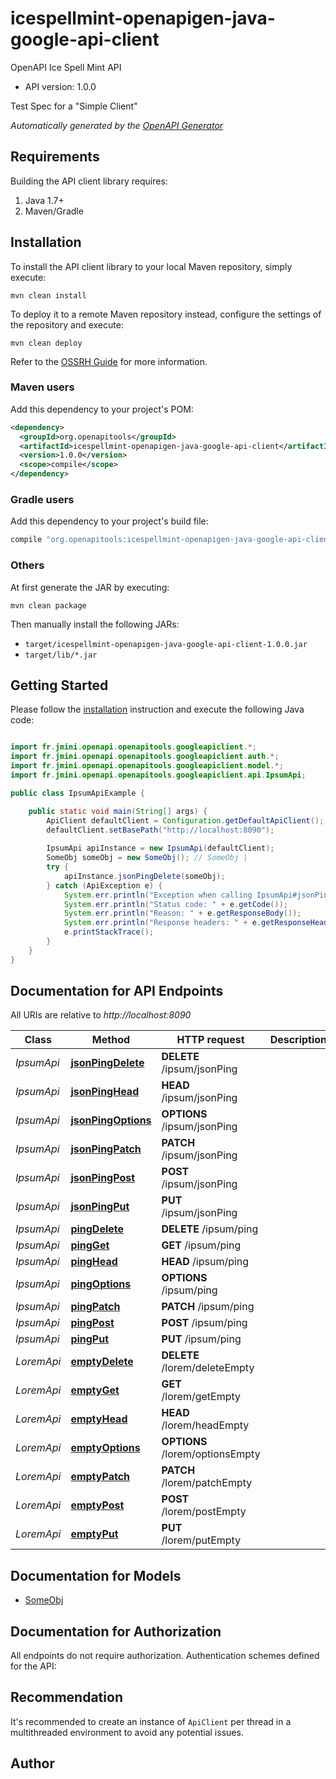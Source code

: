 # icespellmint-openapigen-java-google-api-client

OpenAPI Ice Spell Mint API

- API version: 1.0.0

Test Spec for a \"Simple Client\"


*Automatically generated by the [OpenAPI Generator](https://openapi-generator.tech)*

## Requirements

Building the API client library requires:

1. Java 1.7+
2. Maven/Gradle

## Installation

To install the API client library to your local Maven repository, simply execute:

```shell
mvn clean install
```

To deploy it to a remote Maven repository instead, configure the settings of the repository and execute:

```shell
mvn clean deploy
```

Refer to the [OSSRH Guide](http://central.sonatype.org/pages/ossrh-guide.html) for more information.

### Maven users

Add this dependency to your project's POM:

```xml
<dependency>
  <groupId>org.openapitools</groupId>
  <artifactId>icespellmint-openapigen-java-google-api-client</artifactId>
  <version>1.0.0</version>
  <scope>compile</scope>
</dependency>
```

### Gradle users

Add this dependency to your project's build file:

```groovy
compile "org.openapitools:icespellmint-openapigen-java-google-api-client:1.0.0"
```

### Others

At first generate the JAR by executing:

```shell
mvn clean package
```

Then manually install the following JARs:

- `target/icespellmint-openapigen-java-google-api-client-1.0.0.jar`
- `target/lib/*.jar`

## Getting Started

Please follow the [installation](#installation) instruction and execute the following Java code:

```java

import fr.jmini.openapi.openapitools.googleapiclient.*;
import fr.jmini.openapi.openapitools.googleapiclient.auth.*;
import fr.jmini.openapi.openapitools.googleapiclient.model.*;
import fr.jmini.openapi.openapitools.googleapiclient.api.IpsumApi;

public class IpsumApiExample {

    public static void main(String[] args) {
        ApiClient defaultClient = Configuration.getDefaultApiClient();
        defaultClient.setBasePath("http://localhost:8090");
        
        IpsumApi apiInstance = new IpsumApi(defaultClient);
        SomeObj someObj = new SomeObj(); // SomeObj | 
        try {
            apiInstance.jsonPingDelete(someObj);
        } catch (ApiException e) {
            System.err.println("Exception when calling IpsumApi#jsonPingDelete");
            System.err.println("Status code: " + e.getCode());
            System.err.println("Reason: " + e.getResponseBody());
            System.err.println("Response headers: " + e.getResponseHeaders());
            e.printStackTrace();
        }
    }
}

```

## Documentation for API Endpoints

All URIs are relative to *http://localhost:8090*

Class | Method | HTTP request | Description
------------ | ------------- | ------------- | -------------
*IpsumApi* | [**jsonPingDelete**](docs/IpsumApi.md#jsonPingDelete) | **DELETE** /ipsum/jsonPing | 
*IpsumApi* | [**jsonPingHead**](docs/IpsumApi.md#jsonPingHead) | **HEAD** /ipsum/jsonPing | 
*IpsumApi* | [**jsonPingOptions**](docs/IpsumApi.md#jsonPingOptions) | **OPTIONS** /ipsum/jsonPing | 
*IpsumApi* | [**jsonPingPatch**](docs/IpsumApi.md#jsonPingPatch) | **PATCH** /ipsum/jsonPing | 
*IpsumApi* | [**jsonPingPost**](docs/IpsumApi.md#jsonPingPost) | **POST** /ipsum/jsonPing | 
*IpsumApi* | [**jsonPingPut**](docs/IpsumApi.md#jsonPingPut) | **PUT** /ipsum/jsonPing | 
*IpsumApi* | [**pingDelete**](docs/IpsumApi.md#pingDelete) | **DELETE** /ipsum/ping | 
*IpsumApi* | [**pingGet**](docs/IpsumApi.md#pingGet) | **GET** /ipsum/ping | 
*IpsumApi* | [**pingHead**](docs/IpsumApi.md#pingHead) | **HEAD** /ipsum/ping | 
*IpsumApi* | [**pingOptions**](docs/IpsumApi.md#pingOptions) | **OPTIONS** /ipsum/ping | 
*IpsumApi* | [**pingPatch**](docs/IpsumApi.md#pingPatch) | **PATCH** /ipsum/ping | 
*IpsumApi* | [**pingPost**](docs/IpsumApi.md#pingPost) | **POST** /ipsum/ping | 
*IpsumApi* | [**pingPut**](docs/IpsumApi.md#pingPut) | **PUT** /ipsum/ping | 
*LoremApi* | [**emptyDelete**](docs/LoremApi.md#emptyDelete) | **DELETE** /lorem/deleteEmpty | 
*LoremApi* | [**emptyGet**](docs/LoremApi.md#emptyGet) | **GET** /lorem/getEmpty | 
*LoremApi* | [**emptyHead**](docs/LoremApi.md#emptyHead) | **HEAD** /lorem/headEmpty | 
*LoremApi* | [**emptyOptions**](docs/LoremApi.md#emptyOptions) | **OPTIONS** /lorem/optionsEmpty | 
*LoremApi* | [**emptyPatch**](docs/LoremApi.md#emptyPatch) | **PATCH** /lorem/patchEmpty | 
*LoremApi* | [**emptyPost**](docs/LoremApi.md#emptyPost) | **POST** /lorem/postEmpty | 
*LoremApi* | [**emptyPut**](docs/LoremApi.md#emptyPut) | **PUT** /lorem/putEmpty | 


## Documentation for Models

 - [SomeObj](docs/SomeObj.md)


## Documentation for Authorization

All endpoints do not require authorization.
Authentication schemes defined for the API:

## Recommendation

It's recommended to create an instance of `ApiClient` per thread in a multithreaded environment to avoid any potential issues.

## Author



